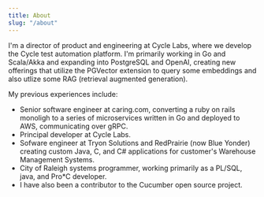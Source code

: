 ```yaml
---
title: About
slug: "/about"
---
```


I'm a director of product and engineering at Cycle Labs, where we develop the Cycle test automation platform. 
I'm primarily working in Go and Scala/Akka and expanding into PostgreSQL and OpenAI, creating new offerings that utilize the PGVector extension to query some embeddings and also utlize some RAG (retrieval augmented generation).

My previous experiences include:
- Senior software engineer at caring.com, converting a ruby on rails monoligh to a series of microservices written in Go and deployed to AWS, communicating over gRPC.
- Principal developer at Cycle Labs.
- Sofware engineer at Tryon Solutions and RedPrairie (now Blue Yonder) creating custom Java, C, and C# applications for customer's Warehouse Management Systems.
- City of Raleigh systems programmer, working primarily as a PL/SQL, java, and Pro*C developer.
- I have also been a contributor to the Cucumber open source project.
